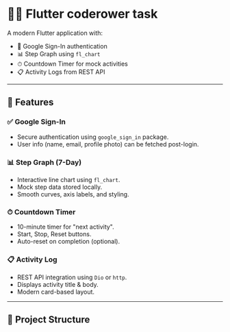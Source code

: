 # 🏃‍♂️ Flutter coderower task

A modern Flutter application with:

- 🔐 Google Sign-In authentication  
- 📊 Step Graph using `fl_chart`  
- ⏱ Countdown Timer for mock activities  
- 📋 Activity Logs from REST API  

---

## 🚀 Features

### ✅ Google Sign-In
- Secure authentication using `google_sign_in` package.
- User info (name, email, profile photo) can be fetched post-login.

### 📊 Step Graph (7-Day)
- Interactive line chart using `fl_chart`.
- Mock step data stored locally.
- Smooth curves, axis labels, and styling.

### ⏱ Countdown Timer
- 10-minute timer for "next activity".
- Start, Stop, Reset buttons.
- Auto-reset on completion (optional).

### 📋 Activity Log
- REST API integration using `Dio` or `http`.
- Displays activity title & body.
- Modern card-based layout.

---

## 🧱 Project Structure

